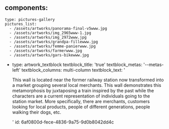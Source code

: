 components:
  -
    type: pictures-gallery
    pictures_list:
      - /assets/artworks/panorama-final-v5www.jpg
      - /assets/artworks/img_2965www-1.jpg
      - /assets/artworks/img_2972www.jpg
      - /assets/artworks/grandpa-fillewww.jpg
      - /assets/artworks/femme-panierwww.jpg
      - /assets/artworks/farmerwww.jpg
      - /assets/artworks/gars-bikewww.jpg
  -
    type: artwork_textblock
    textblock_title: 'true'
    textblock_metas: '--metas-left'
    textblock_columns: multi-column
    textblock_text: '<p>This wall is located near the former railway station now transformed into a market grouping several local merchants. This wall demonstrates this metamorphosis by juxtaposing a train inspired by the past while the characters are a current representation of individuals going to the station market. More specifically, there are merchants, customers looking for local products, people of different generations, people walking their dogs, etc.</p>'
id: 6af0800d-fece-4836-9a75-9d0b8042dd4c
